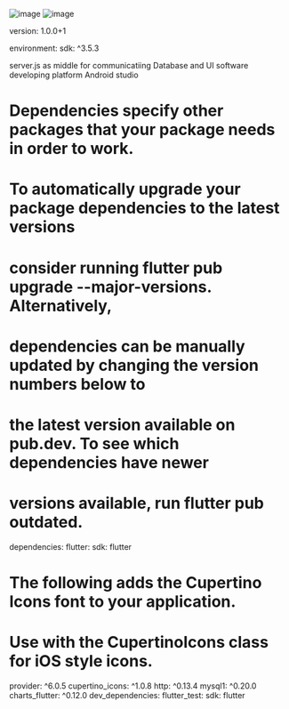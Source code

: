 ![image](https://github.com/user-attachments/assets/6cba4df7-780e-44eb-869a-d6b6deca7538)
![image](https://github.com/user-attachments/assets/426f9a82-7fec-4a68-b44d-eb87ae226485)

version: 1.0.0+1

environment:
  sdk: ^3.5.3

server.js              as  middle  for communicatiing Database and UI software 
developing platform    Android  studio



# Dependencies specify other packages that your package needs in order to work.
# To automatically upgrade your package dependencies to the latest versions
# consider running flutter pub upgrade --major-versions. Alternatively,
# dependencies can be manually updated by changing the version numbers below to
# the latest version available on pub.dev. To see which dependencies have newer
# versions available, run flutter pub outdated.
dependencies:
  flutter:
    sdk: flutter


  # The following adds the Cupertino Icons font to your application.
  # Use with the CupertinoIcons class for iOS style icons.
  provider: ^6.0.5
  cupertino_icons: ^1.0.8
  http: ^0.13.4
  mysql1: ^0.20.0
  charts_flutter: ^0.12.0
dev_dependencies:
  flutter_test:
    sdk: flutter
